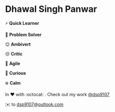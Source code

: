 # Dhawal Singh Panwar

:zap: **Quick Learner**

:muscle: **Problem Solver**

:wink: **Ambivert**

:unamused: **Critic**

:dash: **Agile**

:raising_hand: **Curious**

:snowflake: **Calm**

In :heart: with :octocat: . Check out my work [@dsp9107](github.com/dsp9107)

:envelope: to [dsp9107](mailto:dsp9107@outlook.com?subject=[GitHub]%20Might%20Be%20Important)@[outlook.com](https://outlook.live.com)
